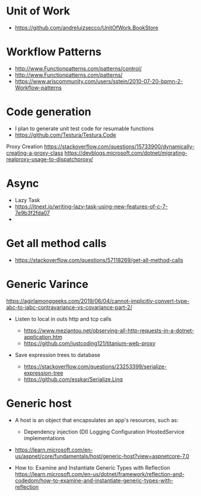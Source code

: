 # Unit of Work
* https://github.com/andreluizsecco/UnitOfWork.BookStore

# Workflow Patterns
* http://www.Functionpatterns.com/patterns/control/
* http://www.Functionpatterns.com/patterns/
* https://www.ariscommunity.com/users/sstein/2010-07-20-bpmn-2-Workflow-patterns





# Code generation
* I plan to generate unit test code for resumable functions
* https://github.com/Testura/Testura.Code


Proxy Creation
https://stackoverflow.com/questions/15733900/dynamically-creating-a-proxy-class
https://devblogs.microsoft.com/dotnet/migrating-realproxy-usage-to-dispatchproxy/

# Async 
* Lazy Task
* https://itnext.io/writing-lazy-task-using-new-features-of-c-7-7e9b3f2fda07
* 




# Get all method calls
* https://stackoverflow.com/questions/57118269/get-all-method-calls

# Generic Varince
https://agirlamonggeeks.com/2019/06/04/cannot-implicitly-convert-type-abc-to-iabc-contravariance-vs-covariance-part-2/


* Listen to local in outs http and tcp calls
	* https://www.meziantou.net/observing-all-http-requests-in-a-dotnet-application.htm
	* https://github.com/justcoding121/titanium-web-proxy


* Save expression trees to database
	* https://stackoverflow.com/questions/23253399/serialize-expression-tree
	* https://github.com/esskar/Serialize.Linq

# Generic host
* A host is an object that encapsulates an app's resources, such as:
	* Dependency injection (DI) Logging Configuration IHostedService implementations
* https://learn.microsoft.com/en-us/aspnet/core/fundamentals/host/generic-host?view=aspnetcore-7.0

* How to: Examine and Instantiate Generic Types with Reflection
https://learn.microsoft.com/en-us/dotnet/framework/reflection-and-codedom/how-to-examine-and-instantiate-generic-types-with-reflection

